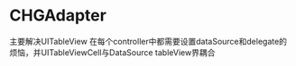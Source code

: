 # CHGAdapter
主要解决UITableView 在每个controller中都需要设置dataSource和delegate的烦恼，并UITableViewCell与DataSource tableView界耦合
